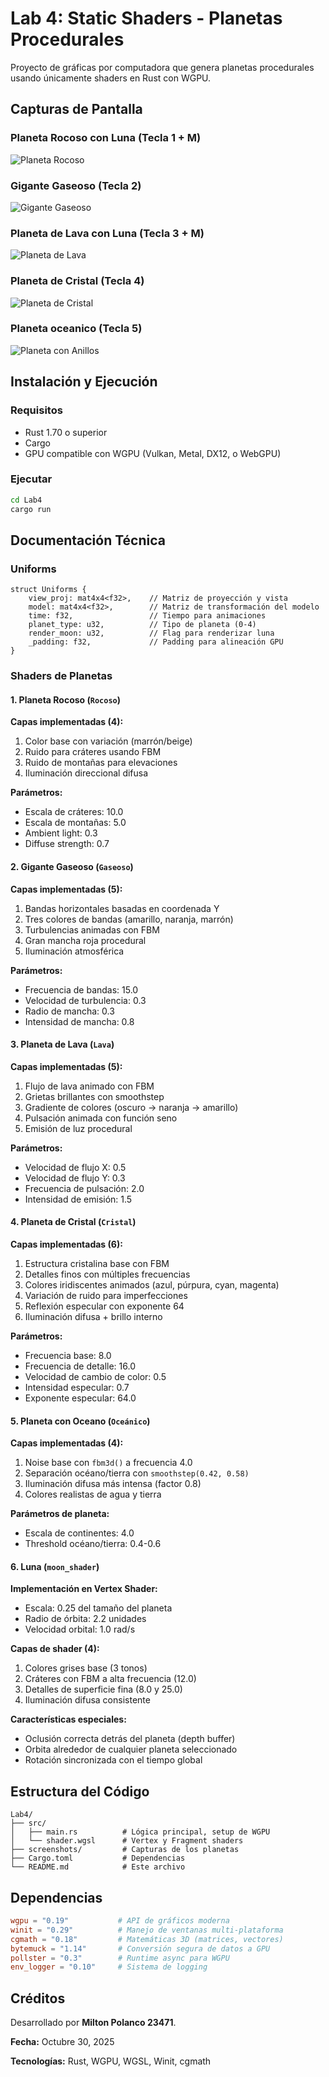# Lab 4: Static Shaders - Planetas Procedurales

Proyecto de gráficas por computadora que genera planetas procedurales usando únicamente shaders en Rust con WGPU.

## Capturas de Pantalla

### Planeta Rocoso con Luna (Tecla 1 + M)
![Planeta Rocoso](screenshots/Cristal.png)

### Gigante Gaseoso (Tecla 2)
![Gigante Gaseoso](screenshots/Gaseoso.png)

### Planeta de Lava con Luna (Tecla 3 + M)
![Planeta de Lava](screenshots/lava.png)

### Planeta de Cristal (Tecla 4)
![Planeta de Cristal](screenshots/Cristal.png)

### Planeta oceanico (Tecla 5)
![Planeta con Anillos](screenshots/Oceánico.png)



## Instalación y Ejecución

### Requisitos
- Rust 1.70 o superior
- Cargo
- GPU compatible con WGPU (Vulkan, Metal, DX12, o WebGPU)

### Ejecutar
```bash
cd Lab4
cargo run
```

## Documentación Técnica

### Uniforms

```wgsl
struct Uniforms {
    view_proj: mat4x4<f32>,    // Matriz de proyección y vista
    model: mat4x4<f32>,        // Matriz de transformación del modelo
    time: f32,                 // Tiempo para animaciones
    planet_type: u32,          // Tipo de planeta (0-4)
    render_moon: u32,          // Flag para renderizar luna
    _padding: f32,             // Padding para alineación GPU
}
```

### Shaders de Planetas

#### 1. Planeta Rocoso (`Rocoso`)
**Capas implementadas (4):**
1. Color base con variación (marrón/beige)
2. Ruido para cráteres usando FBM
3. Ruido de montañas para elevaciones
4. Iluminación direccional difusa

**Parámetros:**
- Escala de cráteres: 10.0
- Escala de montañas: 5.0
- Ambient light: 0.3
- Diffuse strength: 0.7

#### 2. Gigante Gaseoso (`Gaseoso`)
**Capas implementadas (5):**
1. Bandas horizontales basadas en coordenada Y
2. Tres colores de bandas (amarillo, naranja, marrón)
3. Turbulencias animadas con FBM
4. Gran mancha roja procedural
5. Iluminación atmosférica

**Parámetros:**
- Frecuencia de bandas: 15.0
- Velocidad de turbulencia: 0.3
- Radio de mancha: 0.3
- Intensidad de mancha: 0.8

#### 3. Planeta de Lava (`Lava`)
**Capas implementadas (5):**
1. Flujo de lava animado con FBM
2. Grietas brillantes con smoothstep
3. Gradiente de colores (oscuro → naranja → amarillo)
4. Pulsación animada con función seno
5. Emisión de luz procedural

**Parámetros:**
- Velocidad de flujo X: 0.5
- Velocidad de flujo Y: 0.3
- Frecuencia de pulsación: 2.0
- Intensidad de emisión: 1.5

#### 4. Planeta de Cristal (`Cristal`)
**Capas implementadas (6):**
1. Estructura cristalina base con FBM
2. Detalles finos con múltiples frecuencias
3. Colores iridiscentes animados (azul, púrpura, cyan, magenta)
4. Variación de ruido para imperfecciones
5. Reflexión especular con exponente 64
6. Iluminación difusa + brillo interno

**Parámetros:**
- Frecuencia base: 8.0
- Frecuencia de detalle: 16.0
- Velocidad de cambio de color: 0.5
- Intensidad especular: 0.7
- Exponente especular: 64.0

#### 5. Planeta con Oceano (`Oceánico`)
**Capas implementadas (4):**
1. Noise base con `fbm3d()` a frecuencia 4.0
2. Separación océano/tierra con `smoothstep(0.42, 0.58)`
3. Iluminación difusa más intensa (factor 0.8)
4. Colores realistas de agua y tierra


**Parámetros de planeta:**
- Escala de continentes: 4.0
- Threshold océano/tierra: 0.4-0.6

#### 6. Luna (`moon_shader`)
**Implementación en Vertex Shader:**
- Escala: 0.25 del tamaño del planeta
- Radio de órbita: 2.2 unidades
- Velocidad orbital: 1.0 rad/s

**Capas de shader (4):**
1. Colores grises base (3 tonos)
2. Cráteres con FBM a alta frecuencia (12.0)
3. Detalles de superficie fina (8.0 y 25.0)
4. Iluminación difusa consistente

**Características especiales:**
- Oclusión correcta detrás del planeta (depth buffer)
- Orbita alrededor de cualquier planeta seleccionado
- Rotación sincronizada con el tiempo global

## Estructura del Código

```
Lab4/
├── src/
│   ├── main.rs          # Lógica principal, setup de WGPU
│   └── shader.wgsl      # Vertex y Fragment shaders
├── screenshots/         # Capturas de los planetas
├── Cargo.toml           # Dependencias
└── README.md            # Este archivo
```

## Dependencias

```toml
wgpu = "0.19"           # API de gráficos moderna
winit = "0.29"          # Manejo de ventanas multi-plataforma
cgmath = "0.18"         # Matemáticas 3D (matrices, vectores)
bytemuck = "1.14"       # Conversión segura de datos a GPU
pollster = "0.3"        # Runtime async para WGPU
env_logger = "0.10"     # Sistema de logging
```
## Créditos

Desarrollado por **Milton Polanco 23471**.

**Fecha:** Octubre 30, 2025

**Tecnologías:** Rust, WGPU, WGSL, Winit, cgmath